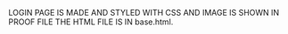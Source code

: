 LOGIN PAGE IS MADE AND STYLED WITH CSS AND IMAGE IS SHOWN IN PROOF FILE THE HTML FILE IS IN base.html.
